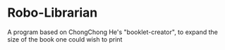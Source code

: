 # Robo-Librarian
A program based on ChongChong He's "booklet-creator", to expand the size of the book one could wish to print

